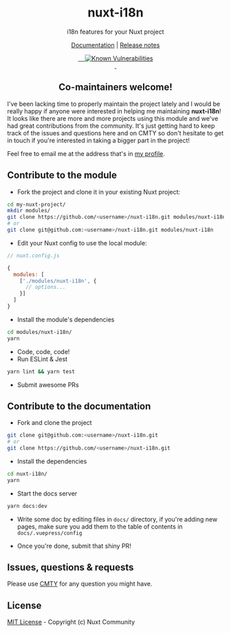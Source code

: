 <h1 align="center">nuxt-i18n</h1>
<p align="center">i18n features for your Nuxt project</p>

<p align="center">
<a href="https://nuxt-community.github.io/nuxt-i18n/">Documentation</a> | <a href="./CHANGELOG.md">Release notes</a>
</p>


<p align="center">
<a href="https://david-dm.org/nuxt-community/nuxt-i18n">
    <img alt="" src="https://david-dm.org/nuxt-community/nuxt-i18n/status.svg?style=flat-square">
</a>
<a href="https://standardjs.com">
    <img alt="" src="https://img.shields.io/badge/code_style-standard-brightgreen.svg?style=flat-square">
</a>
<a href="https://circleci.com/gh/nuxt-community/nuxt-i18n">
    <img alt="" src="https://img.shields.io/circleci/project/github/nuxt-community/nuxt-i18n.svg?style=flat-square">
</a>
<a href="https://codecov.io/gh/nuxt-community/nuxt-i18n">
    <img alt="" src="https://img.shields.io/codecov/c/github/nuxt-community/nuxt-i18n.svg?style=flat-square">
</a>
<a href="https://snyk.io/test/github/nuxt-community/nuxt-i18n"><img src="https://snyk.io/test/github/nuxt-community/nuxt-i18n/badge.svg" alt="Known Vulnerabilities" data-canonical-src="https://snyk.io/test/github/nuxt-community/nuxt-i18n" style="max-width:100%;"/></a>
<br>
<a href="https://npmjs.com/package/nuxt-i18n">
    <img alt="" src="https://img.shields.io/npm/v/nuxt-i18n/latest.svg?style=flat-square">
</a>
<a href="https://npmjs.com/package/nuxt-i18n">
    <img alt="" src="https://img.shields.io/npm/dt/nuxt-i18n.svg?style=flat-square">
</a>
</p>

<h2 align="center">Co-maintainers welcome!</h2>

I've been lacking time to properly maintain the project lately and I would be really happy if anyone were interested in helping me maintaining **nuxt-i18n**! It looks like there are more and more projects using this module and we've had great contributions from the community. It's just getting hard to keep track of the issues and questions here and on CMTY so don't hesitate to get in touch if you're interested in taking a bigger part in the project!

Feel free to email me at the address that's in [my profile](https://github.com/paulgv).

## Contribute to the module

- Fork the project and clone it in your existing Nuxt project:

```sh
cd my-nuxt-project/
mkdir modules/
git clone https://github.com/<username>/nuxt-i18n.git modules/nuxt-i18n
# or
git clone git@github.com:<username>/nuxt-i18n.git modules/nuxt-i18n
```

- Edit your Nuxt config to use the local module:

```js
// nuxt.config.js

{
  modules: [
    ['./modules/nuxt-i18n', {
      // options...
    }]
  ]
}
```

- Install the module's dependencies

```sh
cd modules/nuxt-i18n/
yarn
```

- Code, code, code!
- Run ESLint & Jest

```sh
yarn lint && yarn test
```

- Submit awesome PRs

## Contribute to the documentation

- Fork and clone the project

```sh
git clone git@github.com:<username>/nuxt-i18n.git
# or
git clone https://github.com/<username>/nuxt-i18n.git
```

- Install the dependencies

```sh
cd nuxt-i18n/
yarn
```

- Start the docs server

```sh
yarn docs:dev
```

- Write some doc by editing files in `docs/` directory, if you're adding new pages, make sure you add them to the table of contents in `docs/.vuepress/config`

- Once you're done, submit that shiny PR!

## Issues, questions & requests

Please use [CMTY](https://cmty.app/nuxt/nuxt-i18n/issues?type=question) for any question you might have.


## License

[MIT License](./LICENSE) - Copyright (c) Nuxt Community
